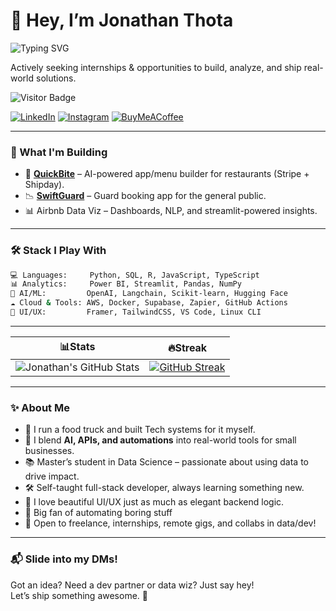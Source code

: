 # 👋 Hey, I’m Jonathan Thota
![Typing SVG](https://readme-typing-svg.demolab.com/?lines=📊Aspiring+Data+Analyst;🚀Full-Stack+Developer;🤖AI+Tinkerer;🎮Gamer+and+Anime+Fan)

Actively seeking internships & opportunities to build, analyze, and ship real-world solutions.

![Visitor Badge](https://komarev.com/ghpvc/?username=jonathanrao99&label=Visitors&color=0e75b6&style=flat)

[![LinkedIn](https://img.shields.io/badge/LinkedIn-Connect-blue?style=for-the-badge&logo=linkedin)](https://www.linkedin.com/in/jonathanrao99/)
[![Instagram](https://img.shields.io/badge/Instagram-@jonathan.thxta-1DA1F2?style=for-the-badge&logo=Instagram)](https://instagram.com/jonathan.thxta)
[![BuyMeACoffee](https://img.shields.io/badge/Buy%20Me%20a%20Coffee-Support%20Me-FFDD00?style=for-the-badge&logo=buy-me-a-coffee)](https://buymeacoffee.com/jonathanthota)

---

### 🔧 What I'm Building

- 🧠 [**QuickBite**](https://github.com/jonathanrao99/QuickBite) – AI-powered app/menu builder for restaurants (Stripe + Shipday).
- 📉 [**SwiftGuard**](https://github.com/jonathanrao99/SwiftGuard) – Guard booking app for the general public.
- 📊 Airbnb Data Viz – Dashboards, NLP, and streamlit-powered insights.

---

### 🛠 Stack I Play With

```bash
💻 Languages:     Python, SQL, R, JavaScript, TypeScript
📊 Analytics:     Power BI, Streamlit, Pandas, NumPy
🧠 AI/ML:         OpenAI, Langchain, Scikit-learn, Hugging Face
☁️ Cloud & Tools: AWS, Docker, Supabase, Zapier, GitHub Actions
🎨 UI/UX:         Framer, TailwindCSS, VS Code, Linux CLI
```

---

| 📊Stats | 🔥Streak |
|-------|--------|
| ![Jonathan's GitHub Stats](https://github-readme-stats.vercel.app/api?username=jonathanrao99&count_private=true&show_icons=true&theme=tokyonight&hide_border=true) | [![GitHub Streak](https://github-readme-streak-stats.herokuapp.com/?user=jonathanrao99&theme=tokyonight)](https://git.io/streak-stats) |


---

### ✨ About Me

- 🍛 I run a food truck and built Tech systems for it myself.
- 🧪 I blend **AI, APIs, and automations** into real-world tools for small businesses.
- 📚 Master’s student in Data Science – passionate about using data to drive impact.
- 🛠 Self-taught full-stack developer, always learning something new.
- 🎨 I love beautiful UI/UX just as much as elegant backend logic.
- 🤖 Big fan of automating boring stuff
- 🤝 Open to freelance, internships, remote gigs, and collabs in data/dev!

---

### 📬 Slide into my DMs!

Got an idea? Need a dev partner or data wiz? Just say hey!  
Let’s ship something awesome. 🚀
